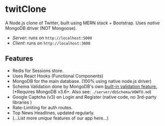 # twitClone
A Node.js clone of Twitter, built using MERN stack + Bootstrap. Uses _native_ MongoDB driver 
(NOT Mongoose).

- _Server_:  runs on `http://localhost:5000`
- _Client_:  runs on `http://localhost:3000`

## Features
- Redis for Sessions store.
- Uses React Hooks (Functional Components)
- MongoDB for the main database. (100% using native node.js driver)
- Schema Validation done by MongoDB's own [built-in validation feature.](https://docs.mongodb.com/manual/core/schema-validation/) (*Requires MongoDB v3.6+. Also see: `./server/dbSchema/HOWTO.md`)
- Google Captcha (v3) on Login and Register (native code, no 3rd-party libraries )
- Rate-Limiting for auth routes.
- Top News Headlines, updated regularly.
- (...List more _unique_ features of our app here...)

